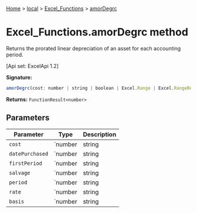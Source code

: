 [Home](./index) &gt; [local](local.md) &gt; [Excel\_Functions](local.excel_functions.md) &gt; [amorDegrc](local.excel_functions.amordegrc.md)

# Excel\_Functions.amorDegrc method

Returns the prorated linear depreciation of an asset for each accounting period. 

 \[Api set: ExcelApi 1.2\]

**Signature:**
```javascript
amorDegrc(cost: number | string | boolean | Excel.Range | Excel.RangeReference | Excel.FunctionResult<any>, datePurchased: number | string | boolean | Excel.Range | Excel.RangeReference | Excel.FunctionResult<any>, firstPeriod: number | string | boolean | Excel.Range | Excel.RangeReference | Excel.FunctionResult<any>, salvage: number | string | boolean | Excel.Range | Excel.RangeReference | Excel.FunctionResult<any>, period: number | string | boolean | Excel.Range | Excel.RangeReference | Excel.FunctionResult<any>, rate: number | string | boolean | Excel.Range | Excel.RangeReference | Excel.FunctionResult<any>, basis?: number | string | boolean | Excel.Range | Excel.RangeReference | Excel.FunctionResult<any>): FunctionResult<number>;
```
**Returns:** `FunctionResult<number>`

## Parameters

|  Parameter | Type | Description |
|  --- | --- | --- |
|  `cost` | `number | string | boolean | Excel.Range | Excel.RangeReference | Excel.FunctionResult<any>` |  |
|  `datePurchased` | `number | string | boolean | Excel.Range | Excel.RangeReference | Excel.FunctionResult<any>` |  |
|  `firstPeriod` | `number | string | boolean | Excel.Range | Excel.RangeReference | Excel.FunctionResult<any>` |  |
|  `salvage` | `number | string | boolean | Excel.Range | Excel.RangeReference | Excel.FunctionResult<any>` |  |
|  `period` | `number | string | boolean | Excel.Range | Excel.RangeReference | Excel.FunctionResult<any>` |  |
|  `rate` | `number | string | boolean | Excel.Range | Excel.RangeReference | Excel.FunctionResult<any>` |  |
|  `basis` | `number | string | boolean | Excel.Range | Excel.RangeReference | Excel.FunctionResult<any>` |  |

